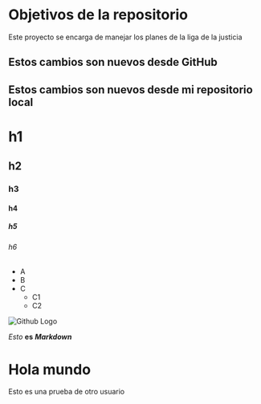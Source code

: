 # Objetivos de la repositorio

Este proyecto se encarga de manejar los planes de la liga de la justicia

## Estos cambios son nuevos desde GitHub

## Estos cambios son nuevos desde mi repositorio local

# h1

## h2

### h3

#### h4

##### h5

###### h6

- A
- B
- C
  - C1
  - C2

![Github Logo](https://info.orcid.org/wp-content/uploads/2019/11/github-logo.jpg)

_Esto_ **es** _**Markdown**_

# Hola mundo

Esto es una prueba de otro usuario
